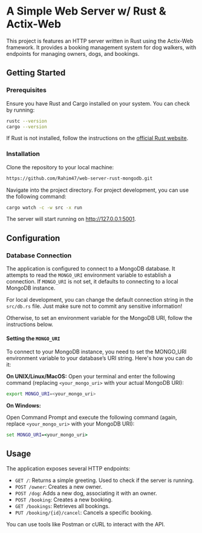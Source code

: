 # A Simple Web Server w/ Rust & Actix-Web

This project is features an HTTP server written in Rust using the Actix-Web framework. It provides a booking management system for dog walkers, with endpoints for managing owners, dogs, and bookings.

## Getting Started

### Prerequisites

Ensure you have Rust and Cargo installed on your system. You can check by running:

```bash
rustc --version
cargo --version
```

If Rust is not installed, follow the instructions on the [official Rust website](https://www.rust-lang.org/tools/install).

### Installation

Clone the repository to your local machine:

```bash
https://github.com/Rahim47/web-server-rust-mongodb.git
```

Navigate into the project directory. For project development, you can use the following command:

```bash
cargo watch -c -w src -x run
```

The server will start running on http://127.0.0.1:5001.

## Configuration

### Database Connection

The application is configured to connect to a MongoDB database. It attempts to read the `MONGO_URI` environment variable to establish a connection. If `MONGO_URI` is not set, it defaults to connecting to a local MongoDB instance.

For local development, you can change the default connection string in the `src/db.rs` file. Just make sure not to commit any sensitive information!

Otherwise, to set an environment variable for the MongoDB URI, follow the instructions below.

#### Setting the `MONGO_URI`

To connect to your MongoDB instance, you need to set the MONGO_URI environment variable to your database’s URI string. Here's how you can do it:

**On UNIX/Linux/MacOS:**
Open your terminal and enter the following command (replacing `<your_mongo_uri>` with your actual MongoDB URI):

```bash
export MONGO_URI=<your_mongo_uri>
```

**On Windows:**

Open Command Prompt and execute the following command (again, replace `<your_mongo_uri>` with your MongoDB URI):

```cmd
set MONGO_URI=<your_mongo_uri>
```

## Usage

The application exposes several HTTP endpoints:

- `GET /`: Returns a simple greeting. Used to check if the server is running.
- `POST /owner`: Creates a new owner.
- `POST /dog`: Adds a new dog, associating it with an owner.
- `POST /booking`: Creates a new booking.
- `GET /bookings`: Retrieves all bookings.
- `PUT /booking/{id}/cancel`: Cancels a specific booking.

You can use tools like Postman or cURL to interact with the API.
